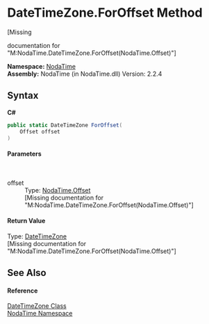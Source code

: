 # DateTimeZone.ForOffset Method 
 

\[Missing <summary> documentation for "M:NodaTime.DateTimeZone.ForOffset(NodaTime.Offset)"\]

**Namespace:**&nbsp;<a href="N_NodaTime">NodaTime</a><br />**Assembly:**&nbsp;NodaTime (in NodaTime.dll) Version: 2.2.4

## Syntax

**C#**<br />
``` C#
public static DateTimeZone ForOffset(
	Offset offset
)
```


#### Parameters
&nbsp;<dl><dt>offset</dt><dd>Type: <a href="T_NodaTime_Offset">NodaTime.Offset</a><br />\[Missing <param name="offset"/> documentation for "M:NodaTime.DateTimeZone.ForOffset(NodaTime.Offset)"\]</dd></dl>

#### Return Value
Type: <a href="T_NodaTime_DateTimeZone">DateTimeZone</a><br />\[Missing <returns> documentation for "M:NodaTime.DateTimeZone.ForOffset(NodaTime.Offset)"\]

## See Also


#### Reference
<a href="T_NodaTime_DateTimeZone">DateTimeZone Class</a><br /><a href="N_NodaTime">NodaTime Namespace</a><br />